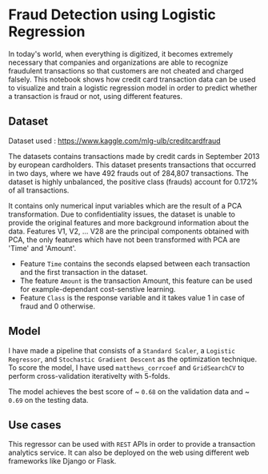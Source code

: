 # Fraud Detection using Logistic Regression

In today's world, when everything is digitized, it becomes extremely necessary that companies and organizations are able to recognize fraudulent transactions so that customers are not cheated and charged falsely. This notebook shows how credit card transaction data can be used to visualize and train a logistic regression model in order to predict whether a transaction is fraud or not, using different features.

## Dataset

Dataset used : https://www.kaggle.com/mlg-ulb/creditcardfraud


The datasets contains transactions made by credit cards in September 2013 by european cardholders. This dataset presents transactions that occurred in two days, where we have 492 frauds out of 284,807 transactions. The dataset is highly unbalanced, the positive class (frauds) account for 0.172% of all transactions.

It contains only numerical input variables which are the result of a PCA transformation. Due to confidentiality issues, the dataset is unable to provide the original features and more background information about the data. Features V1, V2, ... V28 are the principal components obtained with PCA, the only features which have not been transformed with PCA are 'Time' and 'Amount'. 

* Feature ```Time``` contains the seconds elapsed between each transaction and the first transaction in the dataset. 
* The feature ```Amount``` is the transaction Amount, this feature can be used for example-dependant cost-senstive learning. 
* Feature ```Class``` is the response variable and it takes value 1 in case of fraud and 0 otherwise.

## Model

I have made a pipeline that consists of a ```Standard Scaler```, a ```Logistic Regressor```, and ```Stochastic Gradient Descent``` as the optimization technique. 
To score the model, I have used ```matthews_corrcoef``` and ```GridSearchCV``` to perform cross-validation iterativelty with 5-folds.

The model achieves the best score of ~ ```0.68``` on the validation data and ~ ```0.69``` on the testing data.

## Use cases
This regressor can be used with ```REST``` APIs in order to provide a transaction analytics service. It can also be deployed on the web using different web frameworks like Django or Flask.
